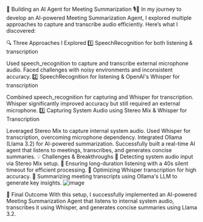 🚀 Building an AI Agent for Meeting Summarization 🎙️📄
In my journey to develop an AI-powered Meeting Summarization Agent, I explored multiple approaches to capture and transcribe audio efficiently. Here’s what I discovered:

🔍 Three Approaches I Explored
1️⃣ SpeechRecognition for both listening & transcription

Used speech_recognition to capture and transcribe external microphone audio.
Faced challenges with noisy environments and inconsistent accuracy.
2️⃣ SpeechRecognition for listening & OpenAI's Whisper for transcription

Combined speech_recognition for capturing and Whisper for transcription.
Whisper significantly improved accuracy but still required an external microphone.
3️⃣ Capturing System Audio using Stereo Mix & Whisper for Transcription

Leveraged Stereo Mix to capture internal system audio.
Used Whisper for transcription, overcoming microphone dependency.
Integrated Ollama (Llama 3.2) for AI-powered summarization.
Successfully built a real-time AI agent that listens to meetings, transcribes, and generates concise summaries.
💡 Challenges & Breakthroughs
🔹 Detecting system audio input via Stereo Mix setup.
🔹 Ensuring long-duration listening with a 40s silent timeout for efficient processing.
🔹 Optimizing Whisper transcription for high accuracy.
🔹 Summarizing meeting transcripts using Ollama's LLM to generate key insights.
![image](https://github.com/user-attachments/assets/c9a4f402-1b3d-4929-b6db-cb706821ea04)

🎯 Final Outcome
With this setup, I successfully implemented an AI-powered Meeting Summarization Agent that listens to internal system audio, transcribes it using Whisper, and generates concise summaries using Llama 3.2.
